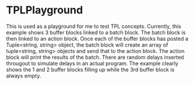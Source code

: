 TPLPlayground
=============
This is used as a playground for me to test TPL concepts.  Currently, this example shows 3 buffer blocks linked to a
batch block.  The batch block is then linked to an action block. Once each of the buffer blocks has posted a Tuple<string, string>
object, the batch block will create an array of tuple<string, string> objects and send that to the action block.  The action
block will print the results of the batch.  There are random delays inserted througout to simulate delays in an 
actual program.  The example clearly shows the 1 and 2 buffer blocks filling up while the 3rd buffer block is always empty.
